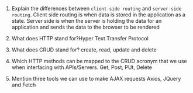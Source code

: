 1.  Explain the differences between `client-side routing` and `server-side routing`.
Client side routing is when data is stored in the application as a state. Server side is when the server is holding the data for an application and sends the data to the browser to be rendered

1.  What does HTTP stand for?Hyper Text Transfer Protocol
1.  What does CRUD stand for? create, read, update and delete
1.  Which HTTP methods can be mapped to the CRUD acronym that we use when interfacing with APIs/Servers. Get, Post, PUt, Delete
1.  Mention three tools we can use to make AJAX requests Axios, JQuery and Fetch